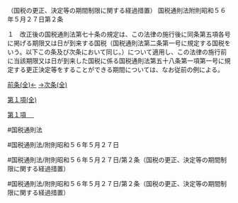 （国税の更正、決定等の期間制限に関する経過措置）
国税通則法附則昭和５６年５月２７日第２条

１　改正後の国税通則法第七十条の規定は、この法律の施行後に同条第五項各号に掲げる期限又は日が到来する国税（国税通則法第二条第一号に規定する国税をいう。以下この条及び次条において同じ。）について適用し、この法律の施行前に当該期限又は日が到来した国税に係る国税通則法第五十八条第一項第一号に規定する更正決定等をすることができる期間については、なお従前の例による。

[前条(全)←](国税通則法＿＿＿＿附則昭和５６年５月２７日第１条_.md)    [→次条(全)](国税通則法＿＿＿＿附則昭和５６年５月２７日第３条_.md)

[第１項(全)](国税通則法＿＿＿＿附則昭和５６年５月２７日第２条第１項_.md)  

[第１項 　 ](国税通則法＿＿＿＿附則昭和５６年５月２７日第２条第１項.md)  

#国税通則法

#国税通則法/附則昭和５６年５月２７日

#国税通則法/附則昭和５６年５月２７日/第２条（国税の更正、決定等の期間制限に関する経過措置）

#国税通則法/附則昭和５６年５月２７日/第２条（国税の更正、決定等の期間制限に関する経過措置）


